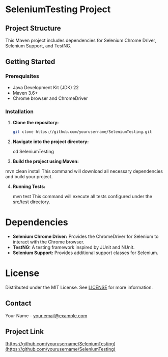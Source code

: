 # SeleniumTesting Project

## Project Structure

This Maven project includes dependencies for Selenium Chrome Driver, Selenium Support, and TestNG.

## Getting Started

### Prerequisites

- Java Development Kit (JDK) 22
- Maven 3.6+
- Chrome browser and ChromeDriver

### Installation

1. **Clone the repository:**

   ```sh
   git clone https://github.com/yourusername/SeleniumTesting.git
   
2. **Navigate into the project directory:**

   cd SeleniumTesting
3. **Build the project using Maven:**

  mvn clean install
  This command will download all necessary dependencies and build your project.
  
4. **Running Tests:**

   mvn test
   This command will execute all tests configured under the src/test directory.
   
# Dependencies

- **Selenium Chrome Driver:** Provides the ChromeDriver for Selenium to interact with the Chrome browser.
- **TestNG:** A testing framework inspired by JUnit and NUnit.
- **Selenium Support:** Provides additional support classes for Selenium.


# License

Distributed under the MIT License. See [LICENSE](LICENSE) for more information.

## Contact

Your Name - your.email@example.com

## Project Link

[https://github.com/yourusername/SeleniumTesting](https://github.com/yourusername/SeleniumTesting)

  
      
   
   
   

      
